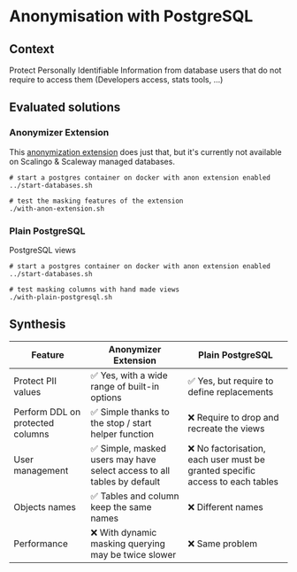 # Anonymisation with PostgreSQL

## Context

Protect Personally Identifiable Information from database users that do not require to access them (Developers access, stats tools, ...)

## Evaluated solutions

### Anonymizer Extension

This [anonymization extension](https://postgresql-anonymizer.readthedocs.io/en/latest/) does just that, but it's currently not available on Scalingo & Scaleway managed databases.

```
# start a postgres container on docker with anon extension enabled
../start-databases.sh

# test the masking features of the extension
./with-anon-extension.sh
```

### Plain PostgreSQL

PostgreSQL views

```
# start a postgres container on docker with anon extension enabled
../start-databases.sh

# test masking columns with hand made views
./with-plain-postgresql.sh
```

## Synthesis

|Feature|Anonymizer Extension|Plain PostgreSQL|
| - | - | -|
| Protect PII values | ✅ Yes, with a wide range of built-in options | ✅ Yes, but require to define replacements |
| Perform DDL on protected columns | ✅ Simple thanks to the stop / start helper function | ❌ Require to drop and recreate the views |
| User management | ✅ Simple, masked users may have select access to all tables by default | ❌ No factorisation, each user must be granted specific access to each tables  |
| Objects names | ✅ Tables and column keep the same names | ❌ Different names |
| Performance | ❌ With dynamic masking querying may be twice slower | ❌ Same problem |